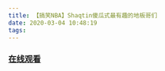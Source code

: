 ```yaml
---
title: 【搞笑NBA】Shaqtin傻瓜式最有趣的地板哥们
date: 2020-03-04 10:48:19
tags:
---
```


### <a href="https://www.weibo.com/tv/v/Ix1yF7E3M?fid=1034:4478705293000733" target="_blank">在线观看</a>

